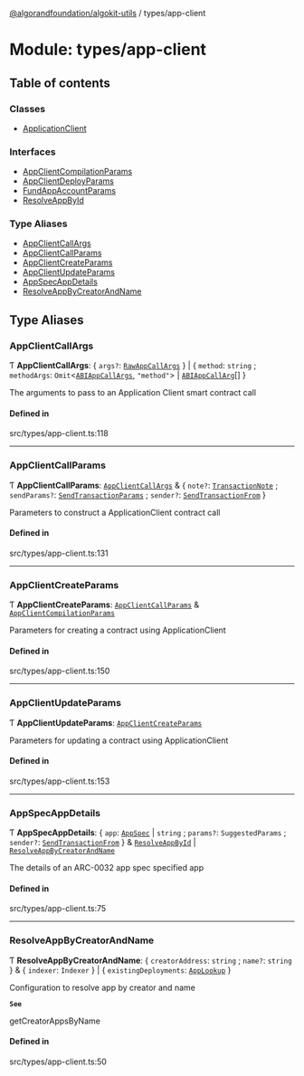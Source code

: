 [@algorandfoundation/algokit-utils](../README.md) / types/app-client

# Module: types/app-client

## Table of contents

### Classes

- [ApplicationClient](../classes/types_app_client.ApplicationClient.md)

### Interfaces

- [AppClientCompilationParams](../interfaces/types_app_client.AppClientCompilationParams.md)
- [AppClientDeployParams](../interfaces/types_app_client.AppClientDeployParams.md)
- [FundAppAccountParams](../interfaces/types_app_client.FundAppAccountParams.md)
- [ResolveAppById](../interfaces/types_app_client.ResolveAppById.md)

### Type Aliases

- [AppClientCallArgs](types_app_client.md#appclientcallargs)
- [AppClientCallParams](types_app_client.md#appclientcallparams)
- [AppClientCreateParams](types_app_client.md#appclientcreateparams)
- [AppClientUpdateParams](types_app_client.md#appclientupdateparams)
- [AppSpecAppDetails](types_app_client.md#appspecappdetails)
- [ResolveAppByCreatorAndName](types_app_client.md#resolveappbycreatorandname)

## Type Aliases

### AppClientCallArgs

Ƭ **AppClientCallArgs**: { `args?`: [`RawAppCallArgs`](../interfaces/types_app.RawAppCallArgs.md)  } \| { `method`: `string` ; `methodArgs`: `Omit`<[`ABIAppCallArgs`](../interfaces/types_app.ABIAppCallArgs.md), ``"method"``\> \| [`ABIAppCallArg`](types_app.md#abiappcallarg)[]  }

The arguments to pass to an Application Client smart contract call

#### Defined in

src/types/app-client.ts:118

___

### AppClientCallParams

Ƭ **AppClientCallParams**: [`AppClientCallArgs`](types_app_client.md#appclientcallargs) & { `note?`: [`TransactionNote`](types_transaction.md#transactionnote) ; `sendParams?`: [`SendTransactionParams`](../interfaces/types_transaction.SendTransactionParams.md) ; `sender?`: [`SendTransactionFrom`](types_transaction.md#sendtransactionfrom)  }

Parameters to construct a ApplicationClient contract call

#### Defined in

src/types/app-client.ts:131

___

### AppClientCreateParams

Ƭ **AppClientCreateParams**: [`AppClientCallParams`](types_app_client.md#appclientcallparams) & [`AppClientCompilationParams`](../interfaces/types_app_client.AppClientCompilationParams.md)

Parameters for creating a contract using ApplicationClient

#### Defined in

src/types/app-client.ts:150

___

### AppClientUpdateParams

Ƭ **AppClientUpdateParams**: [`AppClientCreateParams`](types_app_client.md#appclientcreateparams)

Parameters for updating a contract using ApplicationClient

#### Defined in

src/types/app-client.ts:153

___

### AppSpecAppDetails

Ƭ **AppSpecAppDetails**: { `app`: [`AppSpec`](../interfaces/types_app_spec.AppSpec.md) \| `string` ; `params?`: `SuggestedParams` ; `sender?`: [`SendTransactionFrom`](types_transaction.md#sendtransactionfrom)  } & [`ResolveAppById`](../interfaces/types_app_client.ResolveAppById.md) \| [`ResolveAppByCreatorAndName`](types_app_client.md#resolveappbycreatorandname)

The details of an ARC-0032 app spec specified app

#### Defined in

src/types/app-client.ts:75

___

### ResolveAppByCreatorAndName

Ƭ **ResolveAppByCreatorAndName**: { `creatorAddress`: `string` ; `name?`: `string`  } & { `indexer`: `Indexer`  } \| { `existingDeployments`: [`AppLookup`](../interfaces/types_app.AppLookup.md)  }

Configuration to resolve app by creator and name

**`See`**

getCreatorAppsByName

#### Defined in

src/types/app-client.ts:50
